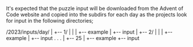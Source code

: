 It's expected that the puzzle input will be downloaded from the Advent of Code website and copied into the subdirs
for each day as the projects look for input in the following directories;


<repo root>/2023/inputs/day/
  |
  +-- 1/
  |   |
  |   +-- example
  |   +-- input
  |
  +-- 2/
  |   |
  |   +-- example
  |   +-- input
  .
  .
  .
  |
  +-- 25
      |
      +-- example
      +-- input

